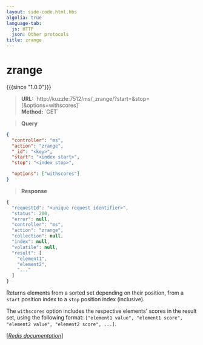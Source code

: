 ```yaml
---
layout: side-code.html.hbs
algolia: true
language-tab:
  js: HTTP
  json: Other protocols
title: zrange
---
```


# zrange

{{{since "1.0.0"}}}




<blockquote class="js">
<p>
<b>URL:</b> `http://kuzzle:7512/ms/_zrange/<key>?start=<index start>&stop=<index stop>[&options=withscores]`  
</br><b>Method:</b> `GET`
</p>
</blockquote>

<blockquote class="json">
<p>
<b>Query</b>
</p>
</blockquote>


```json
{
  "controller": "ms",
  "action": "zrange",
  "_id": "<key>",
  "start": "<index start>",
  "stop": "<index stop>",

  "options": ["withscores"]
}
```

>**Response**

```javascript
{
  "requestId": "<unique request identifier>",
  "status": 200,
  "error": null,
  "controller": "ms",
  "action": "zrange",
  "collection": null,
  "index": null,
  "volatile": null,
  "result": [
    "element1",
    "element2",
    "..."
  ]
}
```

Returns elements from a sorted set depending on their position, from a `start` position index to a `stop` position index (inclusive).

The `withscores` option includes the respective elements' scores in the result set, using the following format: `["element1 value", "element1 score", "element2 value", "element2 score", ...]`.

[[_Redis documentation_]](https://redis.io/commands/zrange)
